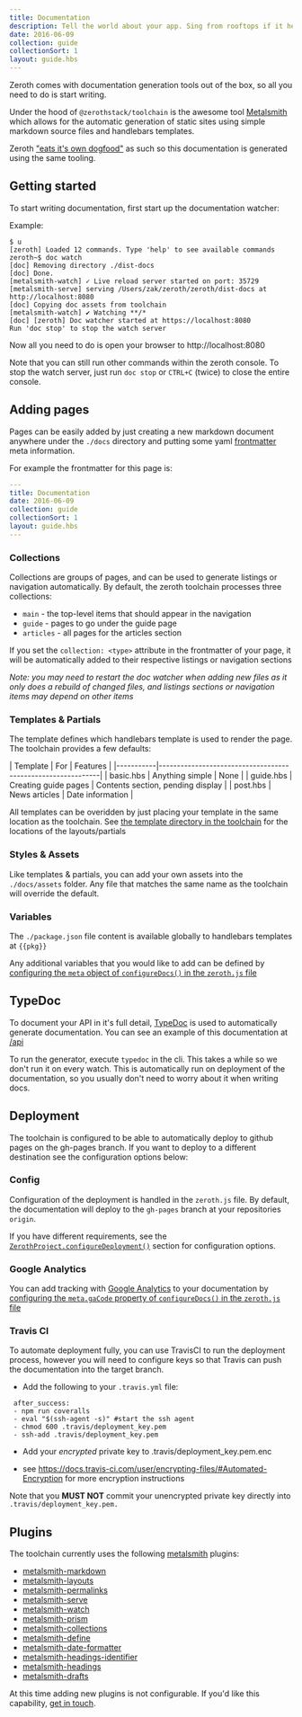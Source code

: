 ```yaml
---
title: Documentation
description: Tell the world about your app. Sing from rooftops if it helps
date: 2016-06-09
collection: guide
collectionSort: 1
layout: guide.hbs
---
```


Zeroth comes with documentation generation tools out of the box, so all you need to do is start writing.

Under the hood of `@zerothstack/toolchain` is the awesome tool  [Metalsmith] which allows for the 
 automatic generation of static sites using simple markdown source files and handlebars templates.
  
Zeroth ["eats it's own dogfood"][dogfood] as such so this documentation
 is generated using the same tooling. 

## Getting started
To start writing documentation, first start up the documentation watcher:

Example:
```
$ u
[zeroth] Loaded 12 commands. Type 'help' to see available commands
zeroth~$ doc watch
[doc] Removing directory ./dist-docs
[doc] Done.
[metalsmith-watch] ✓ Live reload server started on port: 35729
[metalsmith-serve] serving /Users/zak/zeroth/zeroth/dist-docs at http://localhost:8080
[doc] Copying doc assets from toolchain
[metalsmith-watch] ✔︎ Watching **/*
[doc] [zeroth] Doc watcher started at https://localhost:8080
Run 'doc stop' to stop the watch server
```

Now all you need to do is open your browser to http://localhost:8080

Note that you can still run other commands within the zeroth console. To stop the watch server, just run `doc stop`
 or `CTRL+C` (twice) to close the entire console.
 
## Adding pages
Pages can be easily added by just creating a new markdown document anywhere under the `./docs` directory and putting some
yaml [frontmatter] meta information.

For example the frontmatter for this page is:
```yaml
---
title: Documentation
date: 2016-06-09
collection: guide
collectionSort: 1
layout: guide.hbs
---
```

### Collections
Collections are groups of pages, and can be used to generate listings or navigation automatically.
By default, the zeroth toolchain processes three collections:
* `main` - the top-level items that should appear in the navigation
* `guide` - pages to go under the guide page
* `articles` - all pages for the articles section

If you set the `collection: <type>` attribute in the frontmatter of your page, it will be automatically added to their
 respective listings or navigation sections
 
*Note: you may need to restart the doc watcher when adding new files as it only does a rebuild of changed files, 
and listings sections or navigation items may depend on other items*


### Templates & Partials
The template defines which handlebars template is used to render the page. The toolchain provides a few defaults:
 
| Template  | For                   | Features                            | 
|-----------|-------------------------------------------------------------|
| basic.hbs | Anything simple       | None                                |
| guide.hbs | Creating guide pages  | Contents section, pending display   |
| post.hbs  | News articles         | Date information                    |

All templates can be overidden by just placing your template in the same location as the toolchain.
See [the template directory in the toolchain][template-dir] 
for the locations of the layouts/partials

### Styles & Assets
Like templates & partials, you can add your own assets into the `./docs/assets` folder. 
Any file that matches the same name as the toolchain will override the default.

### Variables
The `./package.json` file content is available globally to handlebars templates at `{{pkg}}`

Any additional variables that you would like to add can be defined by [configuring the `meta` object of `configureDocs()` in the `zeroth.js` file](/guide/cli/#-configuredocs-config-)

## TypeDoc
To document your API in it's full detail, [TypeDoc][] is used to automatically generate documentation.
You can see an example of this documentation at [/api](/api)

To run the generator, execute `typedoc` in the cli. This takes a while so we don't run it on every watch. This is
 automatically run on deployment of the documentation, so you usually don't need to worry about it when writing docs.
 
## Deployment
The toolchain is configured to be able to automatically deploy to github pages on the gh-pages branch.
If you want to deploy to a different destination see the configuration options below:

### Config
Configuration of the deployment is handled in the `zeroth.js` file. 
By default, the documentation will deploy to the `gh-pages` branch at your repositories `origin`.

If you have different requirements, see the [`ZerothProject.configureDeployment()`][configure-deployment] section for configuration options.

### Google Analytics
You can add tracking with [Google Analytics][ga] to your documentation by [configuring the `meta.gaCode` property of `configureDocs()` in the `zeroth.js` file][configure-docs] 

### Travis CI
To automate deployment fully, you can use TravisCI to run the deployment process, however you will need to configure
 keys so that Travis can push the documentation into the target branch.
 
* Add the following to your `.travis.yml` file:
 
```
 after_success:
 - npm run coveralls
 - eval "$(ssh-agent -s)" #start the ssh agent
 - chmod 600 .travis/deployment_key.pem
 - ssh-add .travis/deployment_key.pem
```
* Add your *encrypted* private key to .travis/deployment_key.pem.enc 
- see https://docs.travis-ci.com/user/encrypting-files/#Automated-Encryption for more encryption instructions

Note that you **MUST NOT** commit your unencrypted private key directly into `.travis/deployment_key.pem.`

## Plugins
The toolchain currently uses the following [metalsmith] plugins:

* [metalsmith-markdown]
* [metalsmith-layouts]
* [metalsmith-permalinks] 
* [metalsmith-serve]
* [metalsmith-watch]
* [metalsmith-prism]
* [metalsmith-collections]
* [metalsmith-define]
* [metalsmith-date-formatter]
* [metalsmith-headings-identifier]
* [metalsmith-headings]
* [metalsmith-drafts]

At this time adding new plugins is not configurable. If you'd like this capability, [get in touch][issues].

[metalsmith]: http://metalsmith.io
[dogfood]: https://en.wikipedia.org/wiki/Eating_your_own_dog_food
[frontmatter]: https://jekyllrb.com/docs/frontmatter/
[template-dir]: https://github.com/zerothstack/toolchain/tree/master/docs/templates
[typedoc]: http://typedoc.io
[configure-deployment]: /guide/cli/#-configuredeployment-config-
[configure-docs]: /guide/cli/#-configuredocs-config-
[ga]:https://analytics.google.com
[issues]:https://github.com/zerothstack/toolchain/issues

[metalsmith-markdown]:https://github.com/segmentio/metalsmith-markdown
[metalsmith-layouts]:https://github.com/zakhenry/metalsmith-layouts
[metalsmith-permalinks]:https://github.com/segmentio/metalsmith-permalinks
[metalsmith-serve]:https://github.com/zakhenry/metalsmith-serve
[metalsmith-watch]:https://github.com/zakhenry/metalsmith-watch
[metalsmith-prism]:https://github.com/Availity/metalsmith-prism
[metalsmith-collections]:https://github.com/segmentio/metalsmith-collections
[metalsmith-define]:https://github.com/aymericbeaumet/metalsmith-define
[metalsmith-date-formatter]:https://github.com/hellatan/metalsmith-date-formatter
[metalsmith-headings-identifier]:https://github.com/majodev/metalsmith-headings-identifier
[metalsmith-headings]:https://github.com/zakhenry/metalsmith-headings
[metalsmith-drafts]:https://github.com/segmentio/metalsmith-drafts
